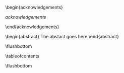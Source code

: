 <!--
\begin{dedication}
This thesis is dedicated to\\
someone\\
for some special reason\\
\end{dedication}
-->

\begin{acknowledgements}

$acknowledgements$

\end{acknowledgements}

\begin{abstract}
The abstact goes here
\end{abstract}

<!-- % This aligns the bottom of the text of each page.  It generally makes things look better. -->
\flushbottom

<!-- % This is where the whole-document ToC appears: -->
\tableofcontents

<!--
\listoffigures
\mtcaddchapter
 % \mtcaddchapter is needed when adding a non-chapter (but chapter-like) entity to avoid confusing minitoc -->

<!--
% Uncomment to generate a list of tables:
%\listoftables
%	\mtcaddchapter
-->

<!--
%%%%% LIST OF ABBREVIATIONS
% This example includes a list of abbreviations.  Look at text/abbreviations.tex to see how that file is
% formatted.  The template can handle any kind of list though, so this might be a good place for a
% glossary, etc.
\include{text/abbreviations}
-->

\flushbottom
